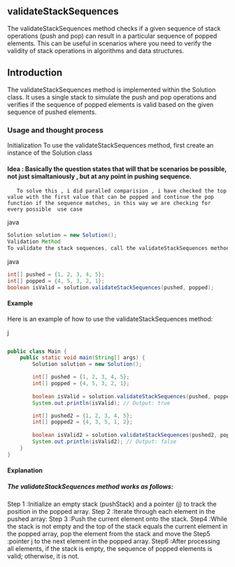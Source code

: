 ## validateStackSequences
The validateStackSequences method checks if a given sequence of stack operations (push and pop) can result in a particular sequence of popped elements. This can be useful in scenarios where you need to verify the validity of stack operations in algorithms and data structures.

## Introduction
The validateStackSequences method is implemented within the Solution class. It uses a single stack to simulate the push and pop operations and verifies if the sequence of popped elements is valid based on the given sequence of pushed elements.

### Usage and thought process
Initialization
To use the validateStackSequences method, first create an instance of the Solution class

#### Idea : Basically the question states that will that be scenarios be possible, not just simaltaniously , but at any point in pushing sequence.
       To solve this , i did paralled comparision , i have checked the top value with the first value that can be popped and continue the pop function if the sequence matches, in this way we are checking for every possible  use case

 

java

```java
Solution solution = new Solution();
Validation Method
To validate the stack sequences, call the validateStackSequences method with two integer arrays representing the pushed and popped sequences:
```

java

```java
int[] pushed = {1, 2, 3, 4, 5};
int[] popped = {4, 5, 3, 2, 1};
boolean isValid = solution.validateStackSequences(pushed, popped);
```

#### Example
Here is an example of how to use the validateStackSequences method:

j
```java

public class Main {
    public static void main(String[] args) {
        Solution solution = new Solution();

        int[] pushed = {1, 2, 3, 4, 5};
        int[] popped = {4, 5, 3, 2, 1};
        
        boolean isValid = solution.validateStackSequences(pushed, popped);
        System.out.println(isValid); // Output: true

        int[] pushed2 = {1, 2, 3, 4, 5};
        int[] popped2 = {4, 3, 5, 1, 2};
        
        boolean isValid2 = solution.validateStackSequences(pushed2, popped2);
        System.out.println(isValid2); // Output: false
    }
}
```
#### Explanation

##### The validateStackSequences method works as follows:

Step 1 :Initialize an empty stack (pushStack) and a pointer (j) to track the position in the popped array.
Step 2 :Iterate through each element in the pushed array:
Step 3 :Push the current element onto the stack.
Step4  :While the stack is not empty and the top of the stack equals the current element in the popped array, pop the element from the stack and move the Step5  :pointer j to the next element in the popped array.
Step6  :After processing all elements, if the stack is empty, the sequence of popped elements is valid; otherwise, it is not.
